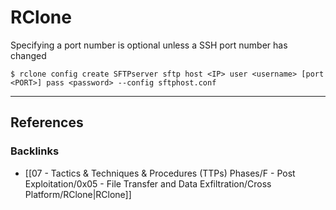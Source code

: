 # RClone

Specifying a port number is optional unless a SSH port number has changed

```
$ rclone config create SFTPserver sftp host <IP> user <username> [port <PORT>] pass <password> --config sftphost.conf
```

---
## References

### Backlinks

- [[07 - Tactics & Techniques & Procedures (TTPs) Phases/F - Post Exploitation/0x05 - File Transfer and Data Exfiltration/Cross Platform/RClone|RClone]]